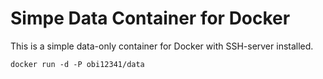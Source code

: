 Simpe Data Container for Docker
===========

This is a simple data-only container for Docker with SSH-server installed.

	docker run -d -P obi12341/data

